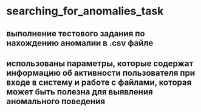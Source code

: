 # searching_for_anomalies_task

## выполнение тестового задания по нахождению аномалии в .csv файле

## использованы параметры, которые содержат информацию об активности пользователя при входе в систему и работе с файлами, которая может быть полезна для выявления аномального поведения
